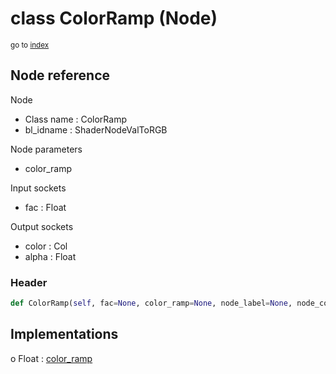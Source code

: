 # class ColorRamp (Node)

<sub>go to [index](/docs/index.md)</sub>

## Node reference

Node
 - Class name : ColorRamp
 - bl_idname : ShaderNodeValToRGB

Node parameters
 - color_ramp

Input sockets
 - fac : Float

Output sockets
 - color : Col
 - alpha : Float

### Header

``` python
def ColorRamp(self, fac=None, color_ramp=None, node_label=None, node_color=None):
```

## Implementations

o Float : [color_ramp](#color_ramp) 

